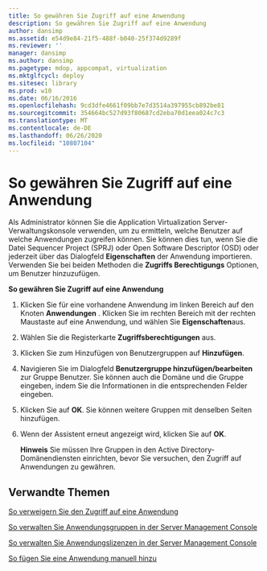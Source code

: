 ```yaml
---
title: So gewähren Sie Zugriff auf eine Anwendung
description: So gewähren Sie Zugriff auf eine Anwendung
author: dansimp
ms.assetid: e54d9e84-21f5-488f-b040-25f374d9289f
ms.reviewer: ''
manager: dansimp
ms.author: dansimp
ms.pagetype: mdop, appcompat, virtualization
ms.mktglfcycl: deploy
ms.sitesec: library
ms.prod: w10
ms.date: 06/16/2016
ms.openlocfilehash: 9cd3dfe4661f09bb7e7d3514a397955cb892be81
ms.sourcegitcommit: 354664bc527d93f80687cd2eba70d1eea024c7c3
ms.translationtype: MT
ms.contentlocale: de-DE
ms.lasthandoff: 06/26/2020
ms.locfileid: "10807104"
---
```

# So gewähren Sie Zugriff auf eine Anwendung


Als Administrator können Sie die Application Virtualization Server-Verwaltungskonsole verwenden, um zu ermitteln, welche Benutzer auf welche Anwendungen zugreifen können. Sie können dies tun, wenn Sie die Datei Sequencer Project (SPRJ) oder Open Software Descriptor (OSD) oder jederzeit über das Dialogfeld **Eigenschaften** der Anwendung importieren. Verwenden Sie bei beiden Methoden die **Zugriffs Berechtigungs** Optionen, um Benutzer hinzuzufügen.

**So gewähren Sie Zugriff auf eine Anwendung**

1.  Klicken Sie für eine vorhandene Anwendung im linken Bereich auf den Knoten **Anwendungen** . Klicken Sie im rechten Bereich mit der rechten Maustaste auf eine Anwendung, und wählen Sie **Eigenschaften**aus.

2.  Wählen Sie die Registerkarte **Zugriffsberechtigungen** aus.

3.  Klicken Sie zum Hinzufügen von Benutzergruppen auf **Hinzufügen**.

4.  Navigieren Sie im Dialogfeld **Benutzergruppe hinzufügen/bearbeiten** zur Gruppe Benutzer. Sie können auch die Domäne und die Gruppe eingeben, indem Sie die Informationen in die entsprechenden Felder eingeben.

5.  Klicken Sie auf **OK**. Sie können weitere Gruppen mit denselben Seiten hinzufügen.

6.  Wenn der Assistent erneut angezeigt wird, klicken Sie auf **OK**.

    **Hinweis**  Sie müssen Ihre Gruppen in den Active Directory-Domänendiensten einrichten, bevor Sie versuchen, den Zugriff auf Anwendungen zu gewähren.

     

## Verwandte Themen


[So verweigern Sie den Zugriff auf eine Anwendung](how-to-deny-access-to-an-application.md)

[So verwalten Sie Anwendungsgruppen in der Server Management Console](how-to-manage-application-groups-in-the-server-management-console.md)

[So verwalten Sie Anwendungslizenzen in der Server Management Console](how-to-manage-application-licenses-in-the-server-management-console.md)

[So fügen Sie eine Anwendung manuell hinzu](how-to-manually-add-an-application.md)

 

 






